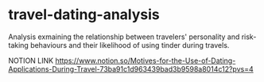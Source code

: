 # travel-dating-analysis
Analysis exmaining the relationship between travelers' personality and risk-taking behaviours and their likelihood of using tinder during travels.

NOTION LINK
https://www.notion.so/Motives-for-the-Use-of-Dating-Applications-During-Travel-73ba91c1d963439bad3b9598a8014c12?pvs=4
